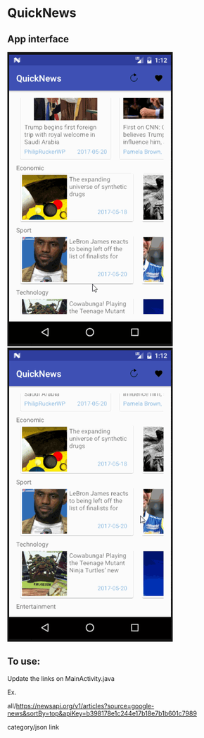 # QuickNews

## App interface

![ ](images/1.gif " ")
![ ](images/2.gif " ")

## To use:
Update the links on MainActivity.java

Ex. 

all/https://newsapi.org/v1/articles?source=google-news&sortBy=top&apiKey=b398178e1c244e17b18e7b1b601c7989

category/json link